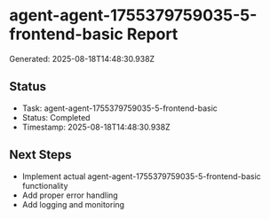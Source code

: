 # agent-agent-1755379759035-5-frontend-basic Report

Generated: 2025-08-18T14:48:30.938Z

## Status
- Task: agent-agent-1755379759035-5-frontend-basic
- Status: Completed
- Timestamp: 2025-08-18T14:48:30.938Z

## Next Steps
- Implement actual agent-agent-1755379759035-5-frontend-basic functionality
- Add proper error handling
- Add logging and monitoring
